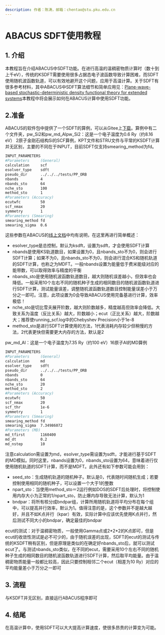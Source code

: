 ```yaml
---
description: 作者：陈涛，邮箱：chentao@stu.pku.edu.cn
---
```


# ABACUS SDFT使用教程

## 1. 介绍

本教程旨在介绍ABACUS中SDFT功能。在进行高温的温稠密物质计算时（数十到上千eV），传统的KSDFT需要使用很多占据态电子波函数导致计算困难，而SDFT使用随机波函数轨道，可以有效地避开这个问题，应用于高温计算。关于SDFT有很多参考材料，其中ABACUS中SDFT算法细节和简单应用见：[Plane-wave-based stochastic-deterministic density functional theory for extended systems](https://doi.org/10.1103/PhysRevB.106.125132)本教程中将会展示如何在ABACUS计算中使用SDFT功能。

## 2.准备

ABACUS的软件包中提供了一个SDFT的算例，可以从Gitee上[下载](https://gitee.com/deepmodeling/abacus-develop/tree/develop/examples/stochastic)。算例中有二个文件夹，pw\_Si2和pw\_md\_Alpw\_Si2：这是一个电子温度为0.6 Ry（约8.16 eV） 2原子金刚石结构Si的SCF算例，KPT文件和STRU文件与平常的KSDFT计算并无区别，主要的不同在于INPUT，目前SDFT仅支持smearing\_method为fd。

```bash
INPUT_PARAMETERS
#Parameters     (General)
calculation     scf
esolver_type    sdft
pseudo_dir      ../../../tests/PP_ORB
nbands          4
nbands_sto      64
nche_sto        100
method_sto      1
#Parameters (Accuracy)
ecutwfc         50
scf_nmax        20
symmetry        1
#Parameters (Smearing)
smearing_method fd
smearing_sigma  0.6
```

这些参数在ABACUS的[线上文档](https://abacus.deepmodeling.com/en/latest/advanced/input\_files/input-main.html#electronic-structure-sdft)中均有说明，在这里再进行简单概述：

* esolver\_type是总控制，默认为ksdft，设置为sdft，才会使用SDFT计算
* nbands是使用KS轨道数目，如果设置为0，且nbands\_sto不为0，则会进行SDFT计算；如果不为0，且nbands\_sto不为0，则会进行混合KS和随机轨道的SDFT计算，也称之为MDFT。一般nbands设置为能量低于费米能级对应的能带数，可以取得效率与精度的平衡
* nbands\_sto是使用随机波函数轨道数目，越大则随机误差越小，但效率也会降低。一般采用10个左右不同的随机种子生成的相同数目的随机波函数轨道进行SDFT计算，测试能量误差，调整随机波函数轨道数目控制能量误差小于万分之一即可。注意，此项设置为0会导致ABACUS使用完备基进行计算，效率极低！
* nche\_sto是切比雪夫展开阶数，越大则阶数越多，精度越高但效率会降低。大致关系为温度（反比关系）越大，阶数越小；ecut（正比关系）越大，阶数越大；推荐使running\_scf.log中的Chebyshev Precision小于1e-8
* method\_sto是进行SDFT计算使用的方法，1代表消耗内存较少但稍慢的方法，2代表更快但需要更大内存的方法，默认是2

pw\_md\_Al：这是一个电子温度为7.35 Ry（约100 eV）16原子Al的MD算例

```bash
INPUT_PARAMETERS
#Parameters     (General)
calculation     md
esolver_type    sdft
pseudo_dir      ../../../tests/PP_ORB
nbands          0
nbands_sto      64
nche_sto        20
method_sto      2
#Parameters (Accuracy)
ecutwfc         50
scf_nmax        20
scf_thr         1e-6
symmetry        1
#Parameters (Smearing)
smearing_method fd
smearing_sigma  7.34986072
#Parameters (MD)
md_tfirst       1160400
md_dt           0.2
md_nstep        10
```

注意calculation需设置为md，esolver\_type需设置为sdft，才能进行基于SDFT的MD模拟。同时这里，nbands设置为0，nbands\_sto设置为64，意味着进行仅使用随机轨道的SDFT计算，而不是MDFT。此外还有如下参数可能会用到：

* seed\_sto：生成随机轨道的随机种子。默认是0，代表随时间随机生成；若要控制使用相同的随机种子，可以设置一个大于1的整数
* npart\_sto：当使用method\_sto＝2运行例如DOS的SDFT后处理时，将控制使用内存大小为正常的1/npart\_sto，防止爆内存导致无法计算，默认为1
* bndpar：将所有核分成bndpar组，计算所用随机轨道将平均分布在每个组中，可以提高并行效率，默认为1。值得注意的是，这个参数并不是越大越好，并且不如K点并行（kpar）有效，实际计算中应该优先使用K点并行，然后测试不同大小的bndpar，确定最佳的bndpar

ecut的测试：对于温稠密物质，一般使用Gamma点或2\*2\*2的K点即可，但是ecut的收敛性测试是必不可少的，由于随机误差的出现，SDFT的ecut的测试与传统的KSDFT稍有区别，但是原理是类似的在确定好nbands\_sto后，就可以测试ecut了。与测试nbands\_sto类似，在不同的ecut，需要采用10个左右不同的随机种子生成的相同数目的随机波函数轨道进行SDFT计算，然后取平均能量。由于温稠密物质能量一般都比较高，因此只要控制相邻二个ecut（相差为10 Ry）对应的平均能量差小于万分之一即可

## 3. 流程

与KSDFT并无区别，直接运行ABACUS程序即可

## 4. 结尾

在高温计算中，使用SDFT可以大大提高计算速度，使很多昂贵的计算变为可能。
